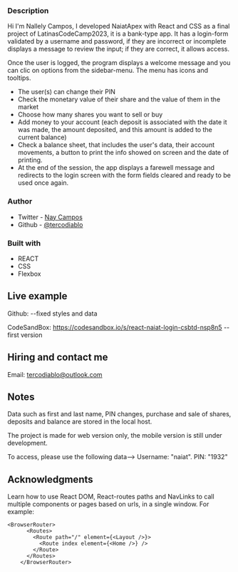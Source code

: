 ### Description

Hi I'm Nallely Campos, I developed NaiatApex with React and CSS as a final project of LatinasCodeCamp2023, it is a bank-type app. It has a login-form  validated by a username and password, if they are incorrect or incomplete displays a message to review the input; if they are correct, it allows access.

Once the user is logged, the program displays a welcome message and you can clic on options from the sidebar-menu. The menu has icons and tooltips.

+ The user(s) can change their PIN 
+ Check the monetary value of their share and the value of them in the market 
+ Choose how many shares you want to sell or buy 
+ Add money to your account (each deposit is associated with the date it was made, the amount deposited, and this amount is added to the current balance)
+ Check a balance sheet, that includes the user's data, their account movements, a button to print the info showed on screen and the date of printing.
+ At the end of the session, the app displays a farewell message and redirects to the login screen with the form fields cleared and ready to be used once again.


### Author
- Twitter - [Nay Campos](https://twitter.com/tercodiablo)
- Github - [@tercodiablo](https://www.frontendmentor.io/profile/tercodiablo)


### Built with

- REACT
- CSS 
- Flexbox

## Live example

Github:     --fixed styles and data

CodeSandBox: https://codesandbox.io/s/react-naiat-login-csbtd-nsp8n5  --first version

## Hiring and contact me

Email: tercodiablo@outlook.com

## Notes

Data such as first and last name, PIN changes, purchase and sale of shares, deposits and balance are stored in the local host.

The project is made for web version only, the mobile version is still under development.

To access, please use the following data-->
Username: "naiat". 
PIN: "1932"

## Acknowledgments
Learn how to use React DOM, React-routes paths and NavLinks to call multiple components or pages based on urls, in a single window. For example:

~~~  
<BrowserRouter>
      <Routes>
        <Route path="/" element={<Layout />}>
          <Route index element={<Home />} />
        </Route>
      </Routes>
    </BrowserRouter>
~~~
